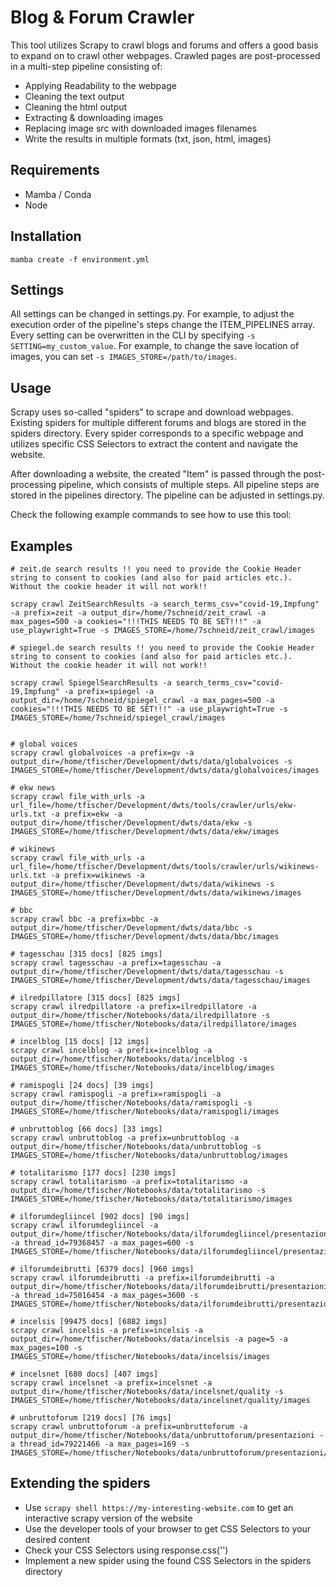 # Blog & Forum Crawler

This tool utilizes Scrapy to crawl blogs and forums and offers a good basis to expand on to crawl other webpages.
Crawled pages are post-processed in a multi-step pipeline consisting of:

- Applying Readability to the webpage
- Cleaning the text output
- Cleaning the html output
- Extracting & downloading images
- Replacing image src with downloaded images filenames
- Write the results in multiple formats (txt, json, html, images)

## Requirements

- Mamba / Conda
- Node

## Installation

```
mamba create -f environment.yml
```

## Settings

All settings can be changed in settings.py. For example, to adjust the execution order of the pipeline's steps change the
ITEM_PIPELINES array. Every setting can be overwritten in the CLI by specifying `-s SETTING=my_custom_value`. For example,
to change the save location of images, you can set `-s IMAGES_STORE=/path/to/images`.

## Usage

Scrapy uses so-called "spiders" to scrape and download webpages. Existing spiders for multiple different forums and blogs
are stored in the spiders directory. Every spider corresponds to a specific webpage and utilizes specific CSS Selectors to
extract the content and navigate the website.

After downloading a website, the created "Item" is passed through the post-processing pipeline, which consists of multiple
steps. All pipeline steps are stored in the pipelines directory. The pipeline can be adjusted in settings.py.

Check the following example commands to see how to use this tool:

## Examples

```
# zeit.de search results !! you need to provide the Cookie Header string to consent to cookies (and also for paid articles etc.). Without the cookie header it will not work!!

scrapy crawl ZeitSearchResults -a search_terms_csv="covid-19,Impfung" -a prefix=zeit -a output_dir=/home/7schneid/zeit_crawl -a max_pages=500 -a cookies="!!!THIS NEEDS TO BE SET!!!" -a use_playwright=True -s IMAGES_STORE=/home/7schneid/zeit_crawl/images

# spiegel.de search results !! you need to provide the Cookie Header string to consent to cookies (and also for paid articles etc.). Without the cookie header it will not work!!

scrapy crawl SpiegelSearchResults -a search_terms_csv="covid-19,Impfung" -a prefix=spiegel -a output_dir=/home/7schneid/spiegel_crawl -a max_pages=500 -a cookies="!!!THIS NEEDS TO BE SET!!!" -a use_playwright=True -s IMAGES_STORE=/home/7schneid/spiegel_crawl/images


# global voices
scrapy crawl globalvoices -a prefix=gv -a output_dir=/home/tfischer/Development/dwts/data/globalvoices -s IMAGES_STORE=/home/tfischer/Development/dwts/data/globalvoices/images

# ekw news
scrapy crawl file_with_urls -a url_file=/home/tfischer/Development/dwts/tools/crawler/urls/ekw-urls.txt -a prefix=ekw -a output_dir=/home/tfischer/Development/dwts/data/ekw -s IMAGES_STORE=/home/tfischer/Development/dwts/data/ekw/images

# wikinews
scrapy crawl file_with_urls -a url_file=/home/tfischer/Development/dwts/tools/crawler/urls/wikinews-urls.txt -a prefix=wikinews -a output_dir=/home/tfischer/Development/dwts/data/wikinews -s IMAGES_STORE=/home/tfischer/Development/dwts/data/wikinews/images

# bbc
scrapy crawl bbc -a prefix=bbc -a output_dir=/home/tfischer/Development/dwts/data/bbc -s IMAGES_STORE=/home/tfischer/Development/dwts/data/bbc/images

# tagesschau [315 docs] [825 imgs]
scrapy crawl tagesschau -a prefix=tagesschau -a output_dir=/home/tfischer/Development/dwts/data/tagesschau -s IMAGES_STORE=/home/tfischer/Development/dwts/data/tagesschau/images

# ilredpillatore [315 docs] [825 imgs]
scrapy crawl ilredpillatore -a prefix=ilredpillatore -a output_dir=/home/tfischer/Notebooks/data/ilredpillatore -s IMAGES_STORE=/home/tfischer/Notebooks/data/ilredpillatore/images

# incelblog [15 docs] [12 imgs]
scrapy crawl incelblog -a prefix=incelblog -a output_dir=/home/tfischer/Notebooks/data/incelblog -s IMAGES_STORE=/home/tfischer/Notebooks/data/incelblog/images

# ramispogli [24 docs] [39 imgs]
scrapy crawl ramispogli -a prefix=ramispogli -a output_dir=/home/tfischer/Notebooks/data/ramispogli -s IMAGES_STORE=/home/tfischer/Notebooks/data/ramispogli/images

# unbruttoblog [66 docs] [33 imgs]
scrapy crawl unbruttoblog -a prefix=unbruttoblog -a output_dir=/home/tfischer/Notebooks/data/unbruttoblog -s IMAGES_STORE=/home/tfischer/Notebooks/data/unbruttoblog/images

# totalitarismo [177 docs] [230 imgs]
scrapy crawl totalitarismo -a prefix=totalitarismo -a output_dir=/home/tfischer/Notebooks/data/totalitarismo -s IMAGES_STORE=/home/tfischer/Notebooks/data/totalitarismo/images

# ilforumdegliincel [902 docs] [90 imgs]
scrapy crawl ilforumdegliincel -a output_dir=/home/tfischer/Notebooks/data/ilforumdegliincel/presentazioni -a thread_id=79368457 -a max_pages=600 -s IMAGES_STORE=/home/tfischer/Notebooks/data/ilforumdegliincel/presentazioni/images

# ilforumdeibrutti [6379 docs] [960 imgs]
scrapy crawl ilforumdeibrutti -a prefix=ilforumdeibrutti -a output_dir=/home/tfischer/Notebooks/data/ilforumdeibrutti/presentazioni -a thread_id=75016454 -a max_pages=3600 -s IMAGES_STORE=/home/tfischer/Notebooks/data/ilforumdeibrutti/presentazioni/images

# incelsis [99475 docs] [6882 imgs]
scrapy crawl incelsis -a prefix=incelsis -a output_dir=/home/tfischer/Notebooks/data/incelsis -a page=5 -a max_pages=100 -s IMAGES_STORE=/home/tfischer/Notebooks/data/incelsis/images

# incelsnet [680 docs] [407 imgs]
scrapy crawl incelsnet -a prefix=incelsnet -a output_dir=/home/tfischer/Notebooks/data/incelsnet/quality -s IMAGES_STORE=/home/tfischer/Notebooks/data/incelsnet/quality/images

# unbruttoforum [219 docs] [76 imgs]
scrapy crawl unbruttoforum -a prefix=unbruttoforum -a output_dir=/home/tfischer/Notebooks/data/unbruttoforum/presentazioni -a thread_id=79221466 -a max_pages=169 -s IMAGES_STORE=/home/tfischer/Notebooks/data/unbruttoforum/presentazioni/images
```

## Extending the spiders

- Use `scrapy shell https://my-interesting-website.com` to get an interactive scrapy version of the website
- Use the developer tools of your browser to get CSS Selectors to your desired content
- Check your CSS Selectors using response.css('')
- Implement a new spider using the found CSS Selectors in the spiders directory
